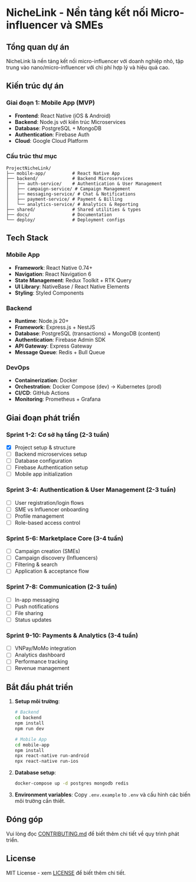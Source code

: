 # NicheLink - Nền tảng kết nối Micro-influencer và SMEs

## Tổng quan dự án
NicheLink là nền tảng kết nối micro-influencer với doanh nghiệp nhỏ, tập trung vào nano/micro-influencer với chi phí hợp lý và hiệu quả cao.

## Kiến trúc dự án

### Giai đoạn 1: Mobile App (MVP)
- **Frontend**: React Native (iOS & Android)
- **Backend**: Node.js với kiến trúc Microservices
- **Database**: PostgreSQL + MongoDB
- **Authentication**: Firebase Auth
- **Cloud**: Google Cloud Platform

### Cấu trúc thư mục
```
ProjectNicheLink/
├── mobile-app/          # React Native App
├── backend/             # Backend Microservices
│   ├── auth-service/    # Authentication & User Management
│   ├── campaign-service/ # Campaign Management
│   ├── messaging-service/ # Chat & Notifications
│   ├── payment-service/ # Payment & Billing
│   └── analytics-service/ # Analytics & Reporting
├── shared/              # Shared utilities & types
├── docs/                # Documentation
└── deploy/              # Deployment configs
```

## Tech Stack

### Mobile App
- **Framework**: React Native 0.74+
- **Navigation**: React Navigation 6
- **State Management**: Redux Toolkit + RTK Query
- **UI Library**: NativeBase / React Native Elements
- **Styling**: Styled Components

### Backend
- **Runtime**: Node.js 20+
- **Framework**: Express.js + NestJS
- **Database**: PostgreSQL (transactions) + MongoDB (content)
- **Authentication**: Firebase Admin SDK
- **API Gateway**: Express Gateway
- **Message Queue**: Redis + Bull Queue

### DevOps
- **Containerization**: Docker
- **Orchestration**: Docker Compose (dev) → Kubernetes (prod)
- **CI/CD**: GitHub Actions
- **Monitoring**: Prometheus + Grafana

## Giai đoạn phát triển

### Sprint 1-2: Cơ sở hạ tầng (2-3 tuần)
- [x] Project setup & structure
- [ ] Backend microservices setup
- [ ] Database configuration
- [ ] Firebase Authentication setup
- [ ] Mobile app initialization

### Sprint 3-4: Authentication & User Management (2-3 tuần)
- [ ] User registration/login flows
- [ ] SME vs Influencer onboarding
- [ ] Profile management
- [ ] Role-based access control

### Sprint 5-6: Marketplace Core (3-4 tuần)
- [ ] Campaign creation (SMEs)
- [ ] Campaign discovery (Influencers)
- [ ] Filtering & search
- [ ] Application & acceptance flow

### Sprint 7-8: Communication (2-3 tuần)
- [ ] In-app messaging
- [ ] Push notifications
- [ ] File sharing
- [ ] Status updates

### Sprint 9-10: Payments & Analytics (3-4 tuần)
- [ ] VNPay/MoMo integration
- [ ] Analytics dashboard
- [ ] Performance tracking
- [ ] Revenue management

## Bắt đầu phát triển

1. **Setup môi trường**:
   ```bash
   # Backend
   cd backend
   npm install
   npm run dev

   # Mobile App
   cd mobile-app
   npm install
   npx react-native run-android
   npx react-native run-ios
   ```

2. **Database setup**:
   ```bash
   docker-compose up -d postgres mongodb redis
   ```

3. **Environment variables**:
   Copy `.env.example` to `.env` và cấu hình các biến môi trường cần thiết.

## Đóng góp
Vui lòng đọc [CONTRIBUTING.md](./docs/CONTRIBUTING.md) để biết thêm chi tiết về quy trình phát triển.

## License
MIT License - xem [LICENSE](./LICENSE) để biết thêm chi tiết.
